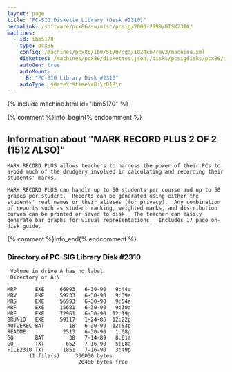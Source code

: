 ```yaml
---
layout: page
title: "PC-SIG Diskette Library (Disk #2310)"
permalink: /software/pcx86/sw/misc/pcsig/2000-2999/DISK2310/
machines:
  - id: ibm5170
    type: pcx86
    config: /machines/pcx86/ibm/5170/cga/1024kb/rev3/machine.xml
    diskettes: /machines/pcx86/diskettes.json,/disks/pcsigdisks/pcx86/diskettes.json
    autoGen: true
    autoMount:
      B: "PC-SIG Library Disk #2310"
    autoType: $date\r$time\rB:\rDIR\r
---
```


{% include machine.html id="ibm5170" %}

{% comment %}info_begin{% endcomment %}

## Information about "MARK RECORD PLUS 2 OF 2 (1512 ALSO)"

    MARK RECORD PLUS allows teachers to harness the power of their PCs to
    avoid much of the drudgery involved in calculating and recording their
    students' marks.
    
    MARK RECORD PLUS can handle up to 50 students per course and up to 50
    grades per student.  Reports can be generated using either the
    students' real names or their aliases (for privacy).  Any combination
    of reports such as student ranking, weighted marks, and distribution
    curves can be printed or saved to disk.  The teacher can easily
    generate bar graphs for visual representations.  Includes 17 page on-
    disk guide.
{% comment %}info_end{% endcomment %}


### Directory of PC-SIG Library Disk #2310

     Volume in drive A has no label
     Directory of A:\

    MRP      EXE     66993   6-30-90   9:44a
    MRV      EXE     59233   6-30-90   9:39a
    MRS      EXE     56993   6-30-90   9:54a
    MRF      EXE     15681   6-30-90   9:30a
    MRE      EXE     72961   6-30-90  12:19p
    BRUN10   EXE     59117   1-24-86  12:22p
    AUTOEXEC BAT        18   6-30-90  12:53p
    README            2513   6-30-90   1:08p
    GO       BAT        38   7-14-89   8:01a
    GO       TXT       652   7-16-90   5:08a
    FILE2310 TXT      1851   7-16-90   3:49p
           11 file(s)     336050 bytes
                           20480 bytes free
